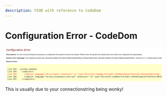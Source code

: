 ```yaml
---
description: YSOD with reference to CodeDom
---
```


# Configuration Error - CodeDom

![](<../../.gitbook/assets/image (2) (1).png>)

This is usually due to your connectionstring being wonky!&#x20;
